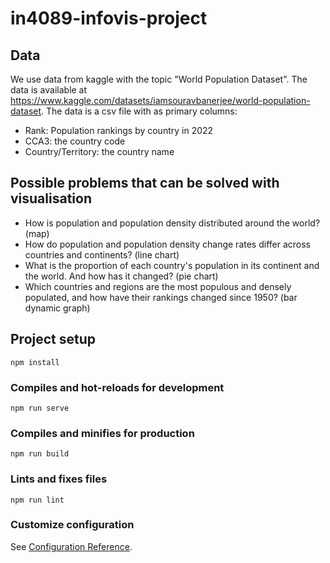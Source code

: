 # in4089-infovis-project
## Data
We use data from kaggle with the topic "World Population Dataset". The data is available at https://www.kaggle.com/datasets/iamsouravbanerjee/world-population-dataset. The data is a csv file with as primary columns:
* Rank: Population rankings by country in 2022
* CCA3: the country code
* Country/Territory: the country name

## Possible problems that can be solved with visualisation
* How is population and population density distributed around the world? (map)
* How do population and population density change rates differ across countries and continents? (line chart)
* What is the proportion of each country's population in its continent and the world. And how has it changed? (pie chart)
* Which countries and regions are the most populous and densely populated, and how have their rankings changed since 1950? (bar dynamic graph)
## Project setup
```
npm install
```

### Compiles and hot-reloads for development
```
npm run serve
```

### Compiles and minifies for production
```
npm run build
```

### Lints and fixes files
```
npm run lint
```

### Customize configuration
See [Configuration Reference](https://cli.vuejs.org/config/).
